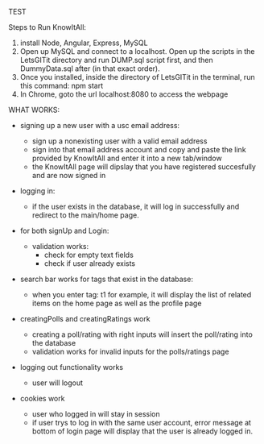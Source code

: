 TEST

Steps to Run KnowItAll:
1. install Node, Angular, Express, MySQL
2. Open up MySQL and connect to a localhost. Open up the scripts in the LetsGITit directory and run DUMP.sql script first, and then DummyData.sql after (in that exact order).
3. Once you installed, inside the directory of LetsGITit in the terminal, run this command: npm start
4. In Chrome, goto the url localhost:8080 to access the webpage

WHAT WORKS:
- signing up a new user with a usc email address:
	- sign up a nonexisting user with a valid email address
	- sign into that email address account and copy and paste the link provided by KnowItAll and enter it into a new tab/window
	- the KnowItAll page will dipslay that you have registered succesfully and are now signed in

- logging in:
	- if the user exists in the database, it will log in successfully and redirect to the main/home page.

- for both signUp and Login:
	- validation works:
		- check for empty text fields
		- check if user already exists

- search bar works for tags that exist in the database:
	- when you enter tag: t1 for example, it will display the list of related items on the home page as well as the profile page

- creatingPolls and creatingRatings work
	- creating a poll/rating with right inputs will insert the poll/rating into the database
	- validation works for invalid inputs for the polls/ratings page

- logging out functionality works
	- user will logout

- cookies work
	- user who logged in will stay in session
	- if user trys to log in with the same user account, error message at bottom of login page will display that the user is already logged in.
